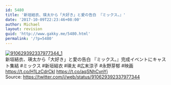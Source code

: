 ```yaml
---
id: 5480
title: '新垣結衣、瑛太から「大好き」と愛の告白 『ミックス。』'
date: '2017-10-09T22:23:46+08:00'
author: Michael
layout: revision
guid: 'http://www.gakky.me/5480.html'
permalink: '/?p=5480'
---
```


[![910629392337977344_1](http://www.yui-aragaki.org/wp-content/uploads/2017/09/910629392337977344_1.jpg)](http://www.yui-aragaki.org/wp-content/uploads/2017/09/910629392337977344_1.jpg)  
新垣結衣、瑛太から「大好き」と愛の告白 『ミックス。』完成イベントにキャスト集結 #ミックス #新垣結衣 #瑛太 #広末涼子 #永野芽郁 #映画 https://t.co/H1LzCdrCkl https://t.co/aqSNhCvnYj  
Source: <https://twitter.com/i/web/status/910629392337977344>